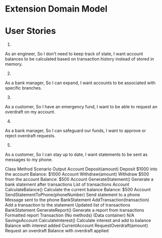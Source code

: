 # Extension Domain Model 

# User Stories 

1.
As an engineer,
So I don't need to keep track of state,
I want account balances to be calculated based on transaction history instead of stored in memory.

2.
As a bank manager,
So I can expand,
I want accounts to be associated with specific branches.

3.
As a customer,
So I have an emergency fund,
I want to be able to request an overdraft on my account.

4.
As a bank manager,
So I can safeguard our funds,
I want to approve or reject overdraft requests.

5.
As a customer,
So I can stay up to date,
I want statements to be sent as messages to my phone.

Class	Method	Scenario	Output
Account	Deposit(amount)	Deposit $1000 into the account	Balance: $1000
Account	Withdraw(amount)	Withdraw $500 from the account	Balance: $500
Account	GenerateStatement()	Generate a bank statement after transactions	List of transactions
Account	CalculateBalance()	Calculate the current balance	Balance: $500
Account	SendStatementToPhone(phoneNumber)	Send statement to a phone	Message sent to the phone
BankStatement	AddTransaction(transaction)	Add a transaction to the statement	Updated list of transactions
BankStatement	GenerateReport()	Generate a report from transactions	Formatted report
Transaction	(No methods)	(Data container)	N/A
SavingsAccount	CalculateInterest()	Calculate interest and add to balance	Balance with interest added
CurrentAccount	RequestOverdraft(amount)	Request an overdraft	Balance with overdraft applied